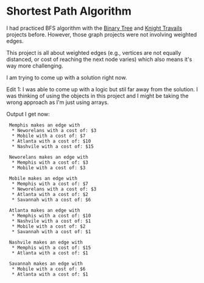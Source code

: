 # Shortest Path Algorithm

I had practiced BFS algorithm with the [Binary Tree](https://github.com/egemen-github/binary_search_trees) and [Knight Travails](https://github.com/egemen-github/knights_travails) projects before. However, those graph projects were not involving weighted edges.

This project is all about weighted edges (e.g., vertices are not equally distanced, or cost of reaching the next node varies) which also means it's way more challenging. 

I am trying to come up with a solution right now.

Edit 1: I was able to come up with a logic but stil far away from the solution. I was thinking of using the objects in this project and I might be taking the wrong approach as I'm just using arrays.

Output I get now:

```
 Memphis makes an edge with
  * Neworelans with a cost of: $3
  * Mobile with a cost of: $7
  * Atlanta with a cost of: $10
  * Nashvile with a cost of: $15

 Neworelans makes an edge with
  * Memphis with a cost of: $3
  * Mobile with a cost of: $3

 Mobile makes an edge with
  * Memphis with a cost of: $7
  * Neworelans with a cost of: $3
  * Atlanta with a cost of: $2
  * Savannah with a cost of: $6

 Atlanta makes an edge with
  * Memphis with a cost of: $10
  * Nashvile with a cost of: $1
  * Mobile with a cost of: $2
  * Savannah with a cost of: $1

 Nashvile makes an edge with
  * Memphis with a cost of: $15
  * Atlanta with a cost of: $1

 Savannah makes an edge with
  * Mobile with a cost of: $6
  * Atlanta with a cost of: $1 
````